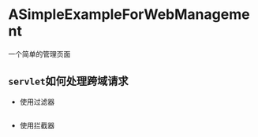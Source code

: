 # ASimpleExampleForWebManagement
一个简单的管理页面
## ```servlet```如何处理跨域请求
* 使用过滤器
```sh
```
* 使用拦截器
```sh
```